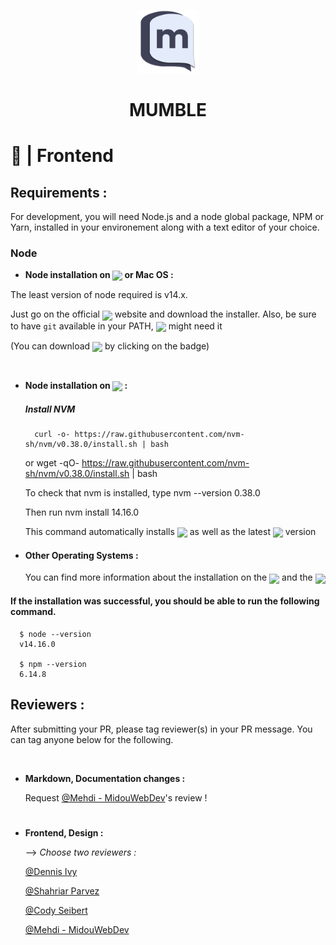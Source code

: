 <p align="center">
  <img src="./frontend/public/android-chrome-512x512.png" width="20%">
  <h1 align="center">
    MUMBLE
  </h1>
</p>

# 🎨 | Frontend

## Requirements :

For development, you will need Node.js and a node global package, NPM or Yarn, installed in your environement along with a text editor of your choice.

### Node

 - **Node installation on <img src="https://img.shields.io/badge/Windows-0078D6?style=for-the-badge&logo=windows&logoColor=white" width="10%" align="center"> or Mac OS :**

  The least version of node required is v14.x.

  Just go on the official <a href="https://nodejs.org/"><img align="center" width="9%" src="https://img.shields.io/badge/Node.js-43853D?style=for-the-badge&logo=node.js&logoColor=white"></a>
  website and download the installer.
  Also, be sure to have `git` available in your PATH, <img src="https://img.shields.io/badge/npm-CB3837?style=for-the-badge&logo=npm&logoColor=white" align="center" width="6%"> might need it<br/>

  (You can download <a href="https://git-scm.com"><img align="center" width="6%" src="https://img.shields.io/badge/Git-F05032?style=for-the-badge&logo=git&logoColor=white"></a> by clicking on the badge)

<br/>

- **Node installation on <img src="https://img.shields.io/badge/Ubuntu-E95420?style=for-the-badge&logo=ubuntu&logoColor=white" align="center" width="9%"> :**
  
  ##### Install NVM
        curl -o- https://raw.githubusercontent.com/nvm-sh/nvm/v0.38.0/install.sh | bash
    or
        wget -qO- https://raw.githubusercontent.com/nvm-sh/nvm/v0.38.0/install.sh | bash
        
    To check that nvm is installed, type 
        nvm --version
        0.38.0
        
    Then run
        nvm install 14.16.0
        
    This command automatically installs <img align="center" width="8%" src="https://img.shields.io/badge/Node.js-43853D?style=for-the-badge&logo=node.js&logoColor=white"> as well as the latest <img src="https://img.shields.io/badge/npm-CB3837?style=for-the-badge&logo=npm&logoColor=white" align="center" width="7%"> version

- #### Other Operating Systems :
  You can find more information about the installation on the <a href="https://nodejs.org/"><img align="center" width="8%" src="https://img.shields.io/badge/Node.js-43853D?style=for-the-badge&logo=node.js&logoColor=white"></a> and the  <a href="https://www.npmjs.com"><img src="https://img.shields.io/badge/npm-CB3837?style=for-the-badge&logo=npm&logoColor=white" align="center" width="7%"></a>

#### If the installation was successful, you should be able to run the following command.
    
      $ node --version
      v14.16.0
      
      $ npm --version
      6.14.8


## Reviewers :

After submitting your PR, please tag reviewer(s) in your PR message. You can tag anyone below for the following.

<br/>

- **Markdown, Documentation changes :** 

     Request [@Mehdi - MidouWebDev](https://github.com/MidouWebDev)'s review !

#

- **Frontend, Design :**

     --> *Choose two reviewers :*

    [@Dennis Ivy](https://github.com/divanov11)

    [@Shahriar Parvez](https://github.com/Mr-spShuvo)

    [@Cody Seibert](https://github.com/codyseibert)

    [@Mehdi - MidouWebDev](https://github.com/MidouWebDev)
    
